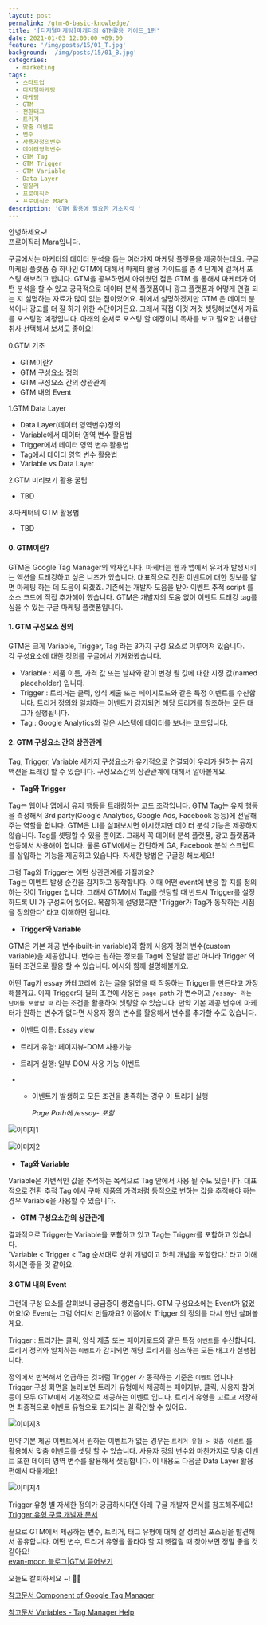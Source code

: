 ```yaml
---
layout: post
permalink: /gtm-0-basic-knowledge/
title: '[디지털마케팅]마케터의 GTM활용 가이드_1편'
date: 2021-01-03 12:00:00 +09:00
feature: '/img/posts/15/01_T.jpg'
background: '/img/posts/15/01_B.jpg'
categories:
  - marketing
tags:
  - 스타트업
  - 디지털마케팅
  - 마케팅
  - GTM
  - 전환태그
  - 트리거  
  - 맞춤 이벤트
  - 변수
  - 사용자정의변수
  - 데이터영역변수
  - GTM Tag
  - GTM Trigger
  - GTM Variable
  - Data Layer
  - 일잘러
  - 프로이직러
  - 프로이직러 Mara
description: 'GTM 활용에 필요한 기초지식 '
---
```


안녕하세요~!<br>
프로이직러 Mara입니다.

구글에서는 마케터의 데이터 분석을 돕는 여러가지 마케팅 플랫폼을 제공하는데요. 구글 마케팅 플랫폼 중 하나인 GTM에 대해서 마케터 활용 가이드를 총 4 단계에 걸쳐서 포스팅 해보려고 합니다. GTM을 공부하면서 아쉬웠던 점은 GTM 을 통해서 마케터가 어떤 분석을 할 수 있고 궁극적으로 데이터 분석 플랫폼이나 광고 플랫폼과 어떻게 연결 되는 지 설명하는 자료가 많이 없는 점이었어요. 뒤에서 설명하겠지만 GTM 은 데이터 분석이나 광고를 더 잘 하기 위한 수단이거든요. 그래서 직접 이것 저것 셋팅해보면서 자료를 포스팅할 예정입니다. 아래의 순서로 포스팅 할 예정이니 목차를 보고 필요한 내용만 취사 선택해서 보셔도 좋아요!   

0.GTM 기초

- GTM이란? 
- GTM 구성요소 정의 
- GTM 구성요소 간의 상관관계
- GTM 내의 Event

1.GTM Data Layer

- Data Layer(데이터 영역변수)정의
- Variable에서 데이터 영역 변수 활용법 
- Trigger에서 데이터 영역 변수 활용법 
- Tag에서 데이터 영역 변수 활용법
- Variable vs Data Layer

2.GTM 미리보기 활용 꿀팁

- TBD

3.마케터의 GTM 활용법 

- TBD

#### 0. GTM이란?

GTM은 Google Tag Manager의 약자입니다. 마케터는 웹과 앱에서 유저가 발생시키는 액션을 트래킹하고 싶은 니즈가 있습니다. 대표적으로 전환 이벤트에 대한 정보를 알면 마케팅 하는 데 도움이 되겠죠. 기존에는 개발자 도움을 받아 이벤트 추적 script 를 소스 코드에 직접 추가해야 했습니다. GTM은 개발자의 도움 없이 이벤트 트래킹 tag를 심을 수 있는 구글 마케팅 플랫폼입니다. 

#### 1. GTM 구성요소 정의

GTM은 크게 Variable, Trigger, Tag 라는 3가지 구성 요소로 이루어져 있습니다. <br>
각 구성요소에 대한 정의를 구글에서 가져와봤습니다. 

- Variable :  제품 이름, 가격 값 또는 날짜와 같이 변경 될 값에 대한 지정 값(named placeholder) 입니다. 
- Trigger : 트리거는 클릭, 양식 제출 또는 페이지로드와 같은 특정 이벤트를 수신합니다. 트리거 정의와 일치하는 이벤트가 감지되면 해당 트리거를 참조하는 모든 태그가 실행됩니다. 
- Tag : Google Analytics와 같은 시스템에 데이터를 보내는 코드입니다. 

#### 2. GTM 구성요소 간의 상관관계

Tag, Trigger, Variable 세가지 구성요소가 유기적으로 연결되어 우리가 원하는 유저 액션을 트래킹 할 수 있습니다. 구성요소간의 상관관계에 대해서 알아볼게요. 

- **Tag와 Trigger** 

Tag는 웹이나 앱에서 유저 행동을 트래킹하는 코드 조각입니다. GTM Tag는 유저 행동을 측정해서 3rd party(Google Analytics, Google Ads, Facebook 등등)에 전달해주는 역할을 합니다. GTM은 UI를 살펴보시면 아시겠지만 데이터 분석 기능은 제공하지 않습니다. Tag를 셋팅할 수 있을 뿐이죠. 그래서 꼭 데이터 분석 플랫폼, 광고 플랫폼과 연동해서 사용해야 합니다. 물론 GTM에서는 간단하게 GA, Facebook 분석 스크립트를 삽입하는 기능을 제공하고 있습니다. 자세한 방법은 구글링 해보세요! 

그럼 Tag와 Trigger는 어떤 상관관계를 가질까요? <br>Tag는 이벤트 발생 순간을 감지하고 동작합니다. 이때 어떤 event에 반응 할 지를 정의하는 것이 Trigger 입니다. 그래서 GTM에서 Tag를 셋팅할 때 반드시 Trigger를 설정하도록 UI 가 구성되어 있어요. 복잡하게 설명했지만 'Trigger가 Tag가 동작하는 시점을 정의한다' 라고 이해하면 됩니다. 

- **Trigger와 Variable** 

GTM은 기본 제공 변수(built-in variable)와 함께 사용자 정의 변수(custom variable)을 제공합니다. 변수는 원하는 정보를 Tag에 전달할 뿐만 아니라 Trigger 의 필터 조건으로 활용 할 수 있습니다. 예시와 함께 설명해볼게요.

어떤 Tag가 essay 카테고리에 있는 글을 읽었을 때 작동하는 Trigger를 만든다고 가정해볼게요. 이때 Trigger의 필터 조건에 사용된 `page path` 가 변수이고 `/essay- 라는 단어를 포함할 때` 라는 조건을 활용하여 셋팅할 수 있습니다. 만약 기본 제공 변수에 마케터가 원하는 변수가 없다면 사용자 정의 변수를 활용해서 변수를 추가할 수도 있습니다. 

- 이벤트 이름: Essay view

- 트리거 유형: 페이지뷰-DOM 사용가능

- 트리거 실행: 일부 DOM 사용 가능 이벤트 

- - 이벤트가 발생하고 모든 조건을 충족하는 경우 이 트리거 실행

    *Page Path에 /essay- 포함*

![이미지1](/img/posts/15/01.JPG)

![이미지2](/img/posts/15/02.JPG)

- **Tag와 Variable** 

Variable은 가변적인 값을 추적하는 목적으로 Tag 안에서 사용 될 수도 있습니다. 대표적으로 전환 추적 Tag 에서 구매 제품의 가격처럼 동적으로 변하는 값을 추적해야 하는 경우 Variable을 사용할 수 있습니다. 

- **GTM 구성요소간의 상관관계** 

결과적으로 Trigger는 Variable을 포함하고 있고 Tag는 Trigger를 포함하고 있습니다. <br>
'Variable < Trigger < Tag 순서대로 상위 개념이고 하위 개념을 포함한다.' 라고 이해하시면 좋을 것 같아요. 

#### 3.GTM 내의 Event 

그런데 구성 요소를 살펴보니 궁금증이 생겼습니다. GTM 구성요소에는 Event가 없었어요!😮 Event는 그럼 어디서 만들까요? 이쯤에서 Trigger 의 정의를 다시 한번 살펴볼게요. 

Trigger : 트리거는 클릭, 양식 제출 또는 페이지로드와 같은 특정 `이벤트`를 수신합니다. 트리거 정의와 일치하는 `이벤트`가 감지되면 해당 트리거를 참조하는 모든 태그가 실행됩니다.

정의에서 반복해서 언급하는 것처럼 Trigger 가 동작하는 기준은 `이벤트` 입니다. Trigger 구성 화면을 눌러보면 트리거 유형에서 제공하는 페이지뷰, 클릭, 사용자 참여 등이 모두 GTM에서 기본적으로 제공하는 이벤트 입니다. 트리거 유형을 고르고 저장하면 최종적으로 이벤트 유형으로 표기되는 걸 확인할 수 있어요. 

![이미지3](/img/posts/15/03.jpg)

만약 기본 제공 이벤트에서 원하는 이벤트가 없는 경우는 `트리거 유형 > 맞춤 이벤트` 를 활용해서 맞춤 이벤트를 셋팅 할 수 있습니다. 사용자 정의 변수와 마찬가지로 맞춤 이벤트 또한 데이터 영역 변수를 활용해서 셋팅합니다. 이 내용도 다음글 Data Layer 활용편에서 다룰게요!  

![이미지4](/img/posts/15/04.jpg)

Trigger 유형 별 자세한 정의가 궁금하시다면 아래 구글 개발자 문서를 참조해주세요!<br>
[Trigger 유형 구글 개발자 문서](https://support.google.com/tagmanager/topic/7679108)

끝으로 GTM에서 제공하는 변수, 트리거, 태그 유형에 대해 잘 정리된 포스팅을 발견해서 공유합니다. 어떤 변수, 트리거 유형을 골라야 할 지 헷갈릴 때 찾아보면 정말 좋을 것 같아요! <br>
[evan-moon 블로그|GTM 뜯어보기](https://evan-moon.github.io/2020/04/19/what-is-gtm-google-tag-manager/)

오늘도 칼퇴하세요 ~!  🙋‍♀️

[참고문서 Component of Google Tag Manager ](https://support.google.com/tagmanager/answer/6103657?hl=en)

[참고문서 Variables - Tag Manager Help](https://support.google.com/tagmanager/topic/7683268?hl=en&ref_topic=3441647)